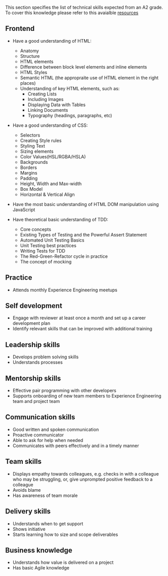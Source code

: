 This section specifies the list of technical skills expected from an A2 grade. To cover this knowledge please refer to this avaialble [resources](https://github.com/Capgemini/grade-ladder-fullstack#a2)

## Frontend
- Have a good understanding of HTML:
  - Anatomy
  - Structure
  - HTML elements
  - Difference between block level elements and inline elements
  - HTML Styles
  - Semantic HTML (the appropraite use of HTML element in the right places)
  - Understanding of key HTML elements, such as:
    - Creating Lists
    - Including Images
    - Displaying Data with Tables
    - Linking Documents
    - Typography (headings, paragraphs, etc)
- Have a good understanding of CSS:
  - Selectors
  - Creating Style rules
  - Styling Text
  - Sizing elements
  - Color Values(HSL/RGBA/HSLA) 
  - Backgrounds
  - Borders
  - Margins
  - Padding
  - Height, Width and Max-width
  - Box Model
  - Horizontal & Vertical Align

- Have the most basic understanding of HTML DOM manipulation using JavaScript

- Have theoretical basic understanding of TDD:
  - Core concepts
  - Existing Types of Testing and the Powerful Assert Statement
  - Automated Unit Testing Basics
  - Unit Testing best practices
  - Writing Tests for TDD
  - The Red-Green-Refactor cycle in practice
  - The concept of mocking

## Practice
- Attends monthly Experience Engineering meetups

## Self development
- Engage with reviewer at least once a month and set up a career development plan
- Identify relevant skills that can be improved with additional training

## Leadership skills
- Develops problem solving skills
- Understands processes

## Mentorship skills
- Effective pair programming with other developers
- Supports onboarding of new team members to Experience Engineering team and project team

## Communication skills
- Good written and spoken communication
- Proactive communicator
- Able to ask for help when needed
- Communicates with peers effectively and in a timely manner

## Team skills
- Displays empathy towards colleagues, e.g. checks in with a colleague who may be struggling, or, give unprompted positive feedback to a colleague
- Avoids blame
- Has awareness of team morale

## Delivery skills
- Understands when to get support
- Shows initiative
- Starts learning how to size and scope deliverables

## Business knowledge
- Understands how value is delivered on a project
- Has basic Agile knowledge




